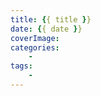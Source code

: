 ```yaml
---
title: {{ title }}
date: {{ date }}
coverImage: 
categories: 
    - 
tags: 
    - 
---
```

<!-- toc -->


<!-- more -->

